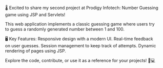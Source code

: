 🌡️ Excited to share my second project at Prodigy Infotech: Number Guessing game using JSP and Servlets!

This web application implements a classic guessing game where users try to guess a randomly generated number between 1 and 100. 

🖥️ Key Features:
Responsive design with a modern UI.
Real-time feedback on user guesses.
Session management to keep track of attempts.
Dynamic rendering of pages using JSP.

Explore the code, contribute, or use it as a reference for your projects! 🔧💻
